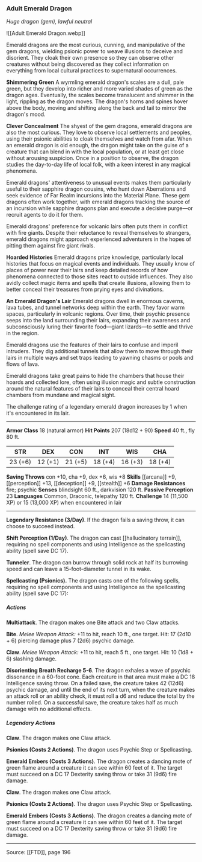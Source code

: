 ### Adult Emerald Dragon
_Huge dragon (gem), lawful neutral_

![[Adult Emerald Dragon.webp]]

Emerald dragons are the most curious, cunning, and manipulative of the gem dragons, wielding psionic power to weave illusions to deceive and disorient. They cloak their own presence so they can observe other creatures without being discovered as they collect information on everything from local cultural practices to supernatural occurrences.


**Shimmering Green** A wyrmling emerald dragon's scales are a dull, pale green, but they develop into richer and more varied shades of green as the dragon ages. Eventually, the scales become translucent and shimmer in the light, rippling as the dragon moves. The dragon's horns and spines hover above the body, moving and shifting along the back and tail to mirror the dragon's mood.


**Clever Concealment** The shyest of the gem dragons, emerald dragons are also the most curious. They love to observe local settlements and peoples, using their psionic abilities to cloak themselves and watch from afar. When an emerald dragon is old enough, the dragon might take on the guise of a creature that can blend in with the local population, or at least get close without arousing suspicion. Once in a position to observe, the dragon studies the day-to-day life of local folk, with a keen interest in any magical phenomena.

Emerald dragons' attentiveness to unusual events makes them particularly useful to their sapphire dragon cousins, who hunt down Aberrations and seek evidence of Far Realm incursions into the Material Plane. These gem dragons often work together, with emerald dragons tracking the source of an incursion while sapphire dragons plan and execute a decisive purge—or recruit agents to do it for them.

Emerald dragons' preference for volcanic lairs often puts them in conflict with fire giants. Despite their reluctance to reveal themselves to strangers, emerald dragons might approach experienced adventurers in the hopes of pitting them against fire giant rivals.


**Hoarded Histories** Emerald dragons prize knowledge, particularly local histories that focus on magical events and individuals. They usually know of places of power near their lairs and keep detailed records of how phenomena connected to those sites react to outside influences. They also avidly collect magic items and spells that create illusions, allowing them to better conceal their treasures from prying eyes and divinations.



**An Emerald Dragon's Lair** Emerald dragons dwell in enormous caverns, lava tubes, and tunnel networks deep within the earth. They favor warm spaces, particularly in volcanic regions. Over time, their psychic presence seeps into the land surrounding their lairs, expanding their awareness and subconsciously luring their favorite food—giant lizards—to settle and thrive in the region.

Emerald dragons use the features of their lairs to confuse and imperil intruders. They dig additional tunnels that allow them to move through their lairs in multiple ways and set traps leading to yawning chasms or pools and flows of lava.

Emerald dragons take great pains to hide the chambers that house their hoards and collected lore, often using illusion magic and subtle construction around the natural features of their lairs to conceal their central hoard chambers from mundane and magical sight.

The challenge rating of a legendary emerald dragon increases by 1 when it's encountered in its lair.





---

**Armor Class** 18 (natural armor)
**Hit Points** 207 (18d12 + 90)
**Speed** 40 ft., fly 80 ft.

| STR     | DEX     | CON     | INT     | WIS     | CHA     |
|---------|---------|---------|---------|---------|---------|
| 23 (+6) | 12 (+1) | 21 (+5) | 18 (+4) | 16 (+3) | 18 (+4) |

**Saving Throws** con +10, cha +9, dex +6, wis +8
**Skills** [[arcana]] +9, [[perception]] +13, [[deception]] +9, [[stealth]] +6
**Damage Resistances** fire; psychic
**Senses** blindsight 60 ft., darkvision 120 ft.
**Passive Perception** 23
**Languages** Common, Draconic, telepathy 120 ft.
**Challenge** 14 (11,500 XP) or 15 (13,000 XP) when encountered in lair

---

**Legendary Resistance (3/Day)**. If the dragon fails a saving throw, it can choose to succeed instead.

**Shift Perception (1/Day)**. The dragon can cast [[hallucinatory terrain]], requiring no spell components and using Intelligence as the spellcasting ability (spell save DC 17).

**Tunneler**. The dragon can burrow through solid rock at half its burrowing speed and can leave a 15-foot-diameter tunnel in its wake.

**Spellcasting (Psionics).** The dragon casts one of the following spells, requiring no spell components and using Intelligence as the spellcasting ability (spell save DC 17):

##### Actions
**Multiattack**. The dragon makes one Bite attack and two Claw attacks.

**Bite**. _Melee Weapon Attack:_ +11 to hit, reach 10 ft., one target. Hit: 17 (2d10 + 6) piercing damage plus 7 (2d6) psychic damage.

**Claw**. _Melee Weapon Attack:_ +11 to hit, reach 5 ft., one target. Hit: 10 (1d8 + 6) slashing damage.

**Disorienting Breath Recharge 5-6**. The dragon exhales a wave of psychic dissonance in a 60-foot cone. Each creature in that area must make a DC 18 Intelligence saving throw. On a failed save, the creature takes 42 (12d6) psychic damage, and until the end of its next turn, when the creature makes an attack roll or an ability check, it must roll a d6 and reduce the total by the number rolled. On a successful save, the creature takes half as much damage with no additional effects.

##### Legendary Actions
**Claw**. The dragon makes one Claw attack.

**Psionics (Costs 2 Actions)**. The dragon uses Psychic Step or Spellcasting.

**Emerald Embers (Costs 3 Actions)**. The dragon creates a dancing mote of green flame around a creature it can see within 60 feet of it. The target must succeed on a DC 17 Dexterity saving throw or take 31 (9d6) fire damage.

**Claw**. The dragon makes one Claw attack.

**Psionics (Costs 2 Actions)**. The dragon uses Psychic Step or Spellcasting.

**Emerald Embers (Costs 3 Actions)**. The dragon creates a dancing mote of green flame around a creature it can see within 60 feet of it. The target must succeed on a DC 17 Dexterity saving throw or take 31 (9d6) fire damage.


---

Source: [[FTD]], page 196